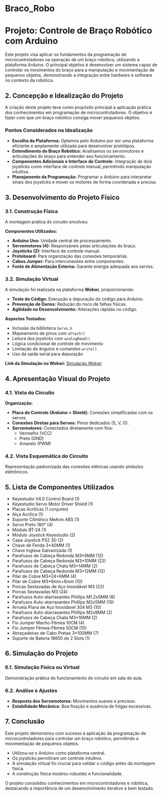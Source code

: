 # Braco_Robo

# Projeto: Controle de Braço Robótico com Arduino

Este projeto visa aplicar os fundamentos da programação de microcontroladores na operação de um braço robótico, utilizando a plataforma Arduino. O principal objetivo é desenvolver um sistema capaz de controlar os movimentos do braço para a manipulação e movimentação de pequenos objetos, demonstrando a integração entre hardware e software no contexto da robótica.

## 2. Concepção e Idealização do Projeto

A criação deste projeto teve como propósito principal a aplicação prática dos conhecimentos em programação de microcontroladores. O objetivo é fazer com que um braço robótico consiga mover pequenos objetos.

### Pontos Considerados na Idealização

- **Escolha da Plataforma:** Optamos pelo Arduino por ser uma plataforma eficiente e amplamente utilizada para desenvolver protótipos.
- **Entendimento do Braço Robótico:** Analisamos os servomotores e articulações do braço para entender seu funcionamento.
- **Componentes Adicionais e Interface de Controle:** Integração de dois joysticks como interface de controle manual, permitindo manipulação intuitiva.
- **Planejamento da Programação:** Programar o Arduino para interpretar sinais dos joysticks e mover os motores de forma coordenada e precisa.

## 3. Desenvolvimento do Projeto Físico

### 3.1. Construção Física

A montagem prática do circuito envolveu:

**Componentes Utilizados:**

- **Arduino Uno:** Unidade central de processamento.
- **Servomotores (4):** Responsáveis pelas articulações do braço.
- **Joysticks (2):** Interface de controle manual.
- **Protoboard:** Para organização das conexões temporárias.
- **Cabos Jumper:** Para interconexões entre componentes.
- **Fonte de Alimentação Externa:** Garante energia adequada aos servos.


### 3.2. Simulação Virtual

A simulação foi realizada na plataforma **Wokwi**, proporcionando:

- **Teste do Código:** Execução e depuração do código para Arduino.
- **Prevenção de Danos:** Redução do risco de falhas físicas.
- **Agilidade no Desenvolvimento:** Alterações rápidas no código.

**Aspectos Testados:**

- Inclusão da biblioteca `Servo.h`
- Mapeamento de pinos com `attach()`
- Leitura dos joysticks com `analogRead()`
- Lógica condicional de controle de movimento
- Limitação de ângulos e comandos `write()`
- Uso da saída serial para depuração

**Link da Simulação no Wokwi:** [Simulação Wokwi](https://wokwi.com/projects/377825276048594945)

## 4. Apresentação Visual do Projeto

### 4.1. Vista do Circuito


**Organização:**

- **Placa de Controle (Arduino + Shield):** Conexões simplificadas com os servos.
- **Conexões Diretas para Servos:** Pinos dedicados (S, V, G).
- **Servomotores:** Conectados diretamente com fios:
  - Vermelho (VCC)
  - Preto (GND)
  - Amarelo (PWM)


### 4.2. Vista Esquemática do Circuito


Representação padronizada das conexões elétricas usando símbolos eletrônicos.

## 5. Lista de Componentes Utilizados

- Keyestudio V4.0 Control Board (1)
- Keyestudio Servo Motor Driver Shield (1)
- Placas Acrílicas (1 conjunto)
- Alça Acrílica (1)
- Suporte Cilíndrico MeArm ABS (1)
- Servo Preto 180° (4)
- Módulo BT-24 (1)
- Módulo Joystick Keyestudio (2)
- Capa Joystick PS2 3D (2)
- Chave de Fenda 3\*40MM (1)
- Chave Inglesa Galvanizada (1)
- Parafusos de Cabeça Redonda M3\*6MM (12)
- Parafusos de Cabeça Redonda M3\*10MM (22)
- Parafusos de Cabeça Chata M3\*14MM (2)
- Parafusos de Cabeça Redonda M3\*12MM (12)
- Pilar de Cobre M3\*24+6MM (4)
- Pilar de Cobre M3\*6mm+6mm (10)
- Porcas Sextavadas de Aço Inoxidável M3 (22)
- Porcas Sextavadas M3 (24)
- Parafusos Auto-atarraxantes Phillips M1.2x5MM (8)
- Parafusos Auto-atarraxantes Phillips M2x5MM (10)
- Arruela Plana de Aço Inoxidável 304 M3 (10)
- Parafusos Auto-atarraxantes Phillips M2x8MM (2)
- Parafusos de Cabeça Chata M3\*16MM (2)
- Fio Jumper Macho-Fêmea 10CM (4)
- Fio Jumper Fêmea-Fêmea 50CM (10)
- Abraçadeiras de Cabo Pretas 3\*100MM (7)
- Suporte de Bateria 18650 de 2 Slots (1)

## 6. Simulação do Projeto

### 6.1. Simulação Física ou Virtual

Demonstração prática do funcionamento do circuito em sala de aula.

### 6.2. Análise e Ajustes

- **Resposta dos Servomotores:** Movimentos suaves e precisos.
- **Estabilidade Mecânica:** Boa fixação e ausência de folgas excessivas.

## 7. Conclusão

Este projeto demonstrou com sucesso a aplicação da programação de microcontroladores para controlar um braço robótico, permitindo a movimentação de pequenos objetos.

- Utilizou-se o Arduino como plataforma central.
- Os joysticks permitiram um controle intuitivo.
- A simulação virtual foi crucial para validar o código antes da montagem física.
- A construção física mostrou robustez e funcionalidade.

O projeto consolidou conhecimentos em microcontroladores e robótica, destacando a importância de um desenvolvimento iterativo e bem testado.
